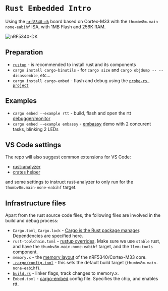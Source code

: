 # `Rust Embedded Intro`

Using the [`nrf8340-dk`](https://www.nordicsemi.com/Products/Development-hardware/nrf5340-dk)
board based on Cortex-M33 with the `thumbv8m.main-none-eabihf` ISA, with 1MB Flash and 256K RAM.

![nRF5340-DK](https://github.com/gdamjan/rust-embedded-intro/assets/81654/a3cbe0e1-5f82-40d7-b5aa-fc6759a978c5)

## Preparation

- [`rustup`](https://rustup.rs/) - is recommended to install rust and its components
- `cargo install cargo-binutils` - for `cargo size` and `cargo objdump -- --disassemble`, etc…
- `cargo install cargo-embed` - flash and debug using the [`probe-rs project`](https://probe.rs/)

## Examples

- `cargo embed --example rtt` - build, flash and open the rtt [debugger/monitor](https://probe.rs/docs/tools/cargo-embed/)
- `cargo embed --example embassy` - [embassy](https://embassy.dev/) demo with 2 concurent tasks, blinking 2 LEDs

## VS Code settings

The repo will also suggest common extensions for VS Code:
- [rust-analyzer](https://marketplace.visualstudio.com/items?itemName=rust-lang.rust-analyzer)
- [crates helper](https://marketplace.visualstudio.com/items?itemName=serayuzgur.crates)

and some settings to instruct rust-analyzer to only run for the `thumbv8m.main-none-eabihf` target.

## Infrastructure files

Apart from the rust source code files, the following files are involved in the build and debug process:

- `Cargo.toml`, `Cargo.lock` - [Cargo is the Rust package manager](https://doc.rust-lang.org/cargo/index.html).
  Dependencies are specified here.
- `rust-toolchain.toml` - [rustup overrides](https://rust-lang.github.io/rustup/overrides.html).
  Make sure we use `stable` rust, and have the `thumbv8m.main-none-eabihf` target, and the `llvm-tools` component.
- `memory.x` - the [memory layout](https://docs.rs/cortex-m-rt/latest/cortex_m_rt/#memoryx) of the nRF5340/Cortex-M33 core.
- [`.cargo/config.toml`](https://doc.rust-lang.org/cargo/reference/config.html) - this sets the default build target (`thumbv8m.main-none-eabihf`).
- [`build.rs`](https://doc.rust-lang.org/cargo/reference/build-scripts.html) - linker flags, track changes to memory.x.
- `Embed.toml` - [cargo-embed](https://probe.rs/docs/tools/cargo-embed/#configuration) config file. Specifies the chip,
  and enables rtt.
